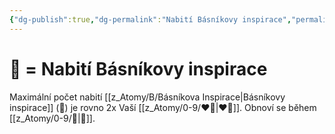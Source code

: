 ```yaml
---
{"dg-publish":true,"dg-permalink":"Nabití Básníkovy inspirace","permalink":"/Nabití Básníkovy inspirace/"}
---
```


# 🔔 = Nabití Básníkovy inspirace
Maximální počet nabití [[z_Atomy/B/Básníkova Inspirace\|Básníkovy inspirace]] (🔔) je rovno 2x Vaší [[z_Atomy/0-9/❤️‍🔥\|❤️‍🔥]]. Obnoví se během [[z_Atomy/0-9/🔋\|🔋]].